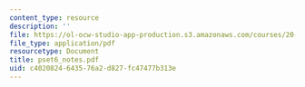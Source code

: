 ```yaml
---
content_type: resource
description: ''
file: https://ol-ocw-studio-app-production.s3.amazonaws.com/courses/20-011j-statistical-thermodynamics-of-biomolecular-systems-be-011j-spring-2004/c4020824643576a2d827fc47477b313e_pset6_notes.pdf
file_type: application/pdf
resourcetype: Document
title: pset6_notes.pdf
uid: c4020824-6435-76a2-d827-fc47477b313e
---
```

